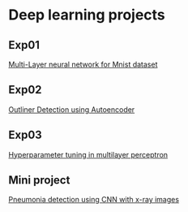 # Deep learning projects
## Exp01

[Multi-Layer neural network for Mnist dataset](https://github.com/gdhanush27/Deep_Learning/tree/main/exp01)

## Exp02

[Outliner Detection using Autoencoder](https://github.com/gdhanush27/Deep_Learning/tree/main/exp02)

## Exp03

[Hyperparameter tuning in multilayer perceptron](https://github.com/gdhanush27/Deep_Learning/tree/main/exp03)

## Mini project

[Pneumonia detection using CNN with x-ray images](https://github.com/gdhanush27/Deep_Learning/tree/main/mini%20project)


